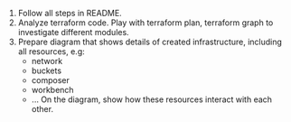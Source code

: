 1. Follow all steps in README.
2. Analyze terraform code. Play with terraform plan, terraform graph to investigate different modules. 
3. Prepare diagram that shows details of created infrastructure, including all resources, e.g:
   * network
   * buckets
   * composer
   * workbench
   * ...
  On the diagram, show how these resources interact with each other.


